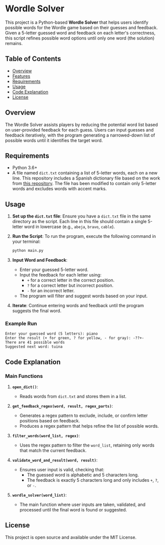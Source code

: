 # Wordle Solver

This project is a Python-based **Wordle Solver** that helps users identify possible words for the Wordle game based on their guesses and feedback. Given a 5-letter guessed word and feedback on each letter's correctness, this script refines possible word options until only one word (the solution) remains.

## Table of Contents

- [Overview](#overview)
- [Features](#features)
- [Requirements](#requirements)
- [Usage](#usage)
- [Code Explanation](#code-explanation)
- [License](#license)

## Overview

The Wordle Solver assists players by reducing the potential word list based on user-provided feedback for each guess. Users can input guesses and feedback iteratively, with the program generating a narrowed-down list of possible words until it identifies the target word.

## Requirements

- Python 3.6+
- A file named `dict.txt` containing a list of 5-letter words, each on a new line. This repository includes a Spanish dictionary file based on the work from [this repository](https://github.com/JorgeDuenasLerin/diccionario-espanol-txt/blob/master/0_palabras_todas.txt). The file has been modified to contain only 5-letter words and excludes words with accent marks.


## Usage

1. **Set up the `dict.txt` file**:
   Ensure you have a `dict.txt` file in the same directory as the script. Each line in this file should contain a single 5-letter word in lowercase (e.g., `abeja`, `bravo`, `cable`).

2. **Run the Script**:
   To run the program, execute the following command in your terminal:
   ```bash
   python main.py

3. **Input Word and Feedback**:
   - Enter your guessed 5-letter word.
   - Input the feedback for each letter using:
     - `+` for a correct letter in the correct position.
     - `?` for a correct letter but incorrect position.
     - `-` for an incorrect letter.
   - The program will filter and suggest words based on your input.

4. **Iterate**:
   Continue entering words and feedback until the program suggests the final word.

### Example Run


```plaintext
Enter your guessed word (5 letters): piano
Enter the result (+ for green, ? for yellow, - for gray): -??+-
There are 41 possible words
Suggested next word: tuina
```


## Code Explanation

### Main Functions

1. **`open_dict()`**:
   - Reads words from `dict.txt` and stores them in a list.

2. **`get_feedback_regex(word, result, regex_parts)`**:
   - Generates a regex pattern to exclude, include, or confirm letter positions based on feedback.
   - Produces a regex pattern that helps refine the list of possible words.

3. **`filter_words(word_list, regex)`**:
   - Uses the regex pattern to filter the `word_list`, retaining only words that match the current feedback.

4. **`validate_word_and_result(word, result)`**:
   - Ensures user input is valid, checking that:
     - The guessed word is alphabetic and 5 characters long.
     - The feedback is exactly 5 characters long and only includes `+`, `?`, or `-`.

5. **`wordle_solver(word_list)`**:
   - The main function where user inputs are taken, validated, and processed until the final word is found or suggested.

## License

This project is open source and available under the MIT License.